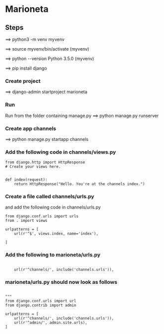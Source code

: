 # Marioneta


## Steps 


==> python3 -m venv myvenv


==> source myvenv/bin/activate
(myvenv) 

==> python --version
Python 3.5.0
(myvenv) 


==> pip install django


### Create project
==> django-admin startproject marioneta

### Run
Run from the folder containing manage.py
==> python manage.py runserver 

### Create app channels
==> python manage.py startapp channels


### Add the following code in channels/views.py
```
from django.http import HttpResponse
# Create your views here.


def index(request):
	return HttpResponse("Hello. You're at the channels index.")

```


### Create a file called channels/urls.py
and add the following code in channels/urls.py

```
from django.conf.urls import urls
from . import views

urlpatterns = [
	url(r'^$', views.index, name='index'),
	
]
```

### Add the following  to marioneta/urls.py

```

    url(r'^channels/', include('channels.urls')),

```

### marioneta/urls.py should now look as follows 


```

"""
from django.conf.urls import url
from django.contrib import admin

urlpatterns = [
	url(r'^channels/', include('channels.urls')),
    url(r'^admin/', admin.site.urls),
]

```

